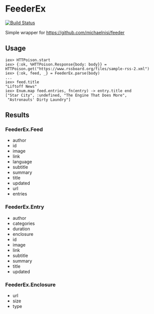 FeederEx
========
[![Build Status](https://travis-ci.org/manukall/feeder_ex.svg?branch=master)](https://travis-ci.org/manukall/feeder_ex)

Simple wrapper for https://github.com/michaelnisi/feeder

## Usage

```
iex> HTTPoison.start
iex> {:ok, %HTTPoison.Response{body: body}} = HTTPoison.get("https://www.rssboard.org/files/sample-rss-2.xml")
iex> {:ok, feed, _} = FeederEx.parse(body)
...
iex> feed.title
"Liftoff News"
iex> Enum.map feed.entries, fn(entry) -> entry.title end
["Star City", :undefined, "The Engine That Does More",
 "Astronauts' Dirty Laundry"]
```

## Results

### FeederEx.Feed

- author
- id
- image
- link
- language
- subtitle
- summary
- title
- updated
- url
- entries

### FeederEx.Entry

- author
- categories
- duration
- enclosure
- id
- image
- link
- subtitle
- summary
- title
- updated


### FeederEx.Enclosure

- url
- size
- type
